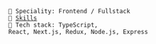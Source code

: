 <code>👷 Speciality: Frontend / Fullstack</code><br>
<code>🧮 [Skills](SKILLS.md)</code><br>
<code>🔧 Tech stack: TypeScript, React, Next.js, Redux, Node.js, Express</code>
